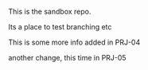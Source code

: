 This is the sandbox repo.

Its a place to test branching etc

This is some more info added in PRJ-04

another change, this time in PRJ-05
